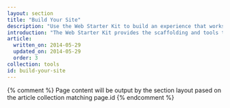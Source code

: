 ```yaml
---
layout: section
title: "Build Your Site"
description: "Use the Web Starter Kit to build an experience that works great across devices."
introduction: "The Web Starter Kit provides the scaffolding and tools that get you most of the way."
article:
  written_on: 2014-05-29
  updated_on: 2014-05-29
  order: 3
collection: tools
id: build-your-site
---
```


{% comment %}
Page content will be output by the section layout pased on the article collection matching page.id
{% endcomment %}

